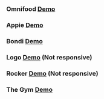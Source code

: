 ### Omnifood [Demo](https://mo-omnifood.netlify.app/)

### Appie [Demo](https://mo-appie.netlify.app/)

### Bondi [Demo](https://mo-bondi.netlify.app/)

### Logo [Demo](https://mo-logo.netlify.app/) (Not responsive)

### Rocker [Demo](https://mo-rocker.netlify.app/) (Not responsive)

### The Gym [Demo](https://mo-gym.netlify.app/)
